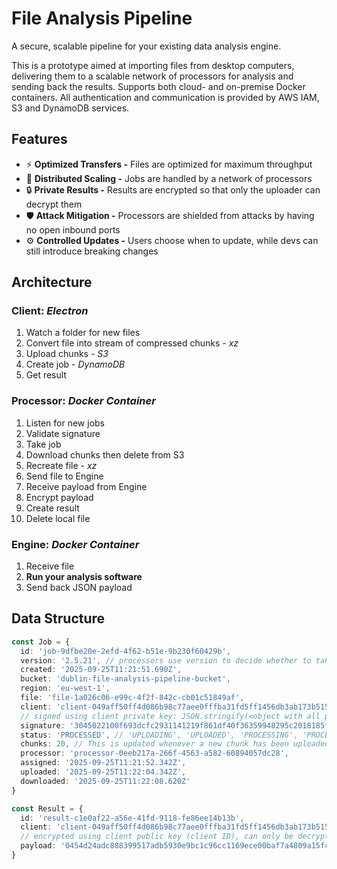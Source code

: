 # File Analysis Pipeline

A secure, scalable pipeline for your existing data analysis engine.

This is a prototype aimed at importing files from desktop computers, delivering them to a scalable network of processors for analysis and sending back the results. Supports both cloud- and on-premise Docker containers. All authentication and communication is provided by AWS IAM, S3 and DynamoDB services.

## Features

- ⚡️ **Optimized Transfers -** Files are optimized for maximum throughput
- 🚀 **Distributed Scaling -** Jobs are handled by a network of processors
- 🔒 **Private Results -** Results are encrypted so that only the uploader can decrypt them
- 🛡️ **Attack Mitigation -** Processors are shielded from attacks by having no open inbound ports
- ⚙️ **Controlled Updates -** Users choose when to update, while devs can still introduce breaking changes

## Architecture

### Client: _Electron_

1. Watch a folder for new files
2. Convert file into stream of compressed chunks _- xz_
3. Upload chunks _- S3_
4. Create job _- DynamoDB_
5. Get result

### Processor: _Docker Container_

1. Listen for new jobs
2. Validate signature
3. Take job
4. Download chunks then delete from S3
5. Recreate file _- xz_
6. Send file to Engine
7. Receive payload from Engine
8. Encrypt payload
9. Create result
10. Delete local file

### Engine: _Docker Container_

1. Receive file
2. **Run your analysis software**
3. Send back JSON payload

## Data Structure

```TypeScript
const Job = {
  id: 'job-9dfbe20e-2efd-4f62-b51e-9b230f60429b',
  version: '2.5.21', // processors use version to decide whether to take the job
  created: '2025-09-25T11:21:51.690Z',
  bucket: 'dublin-file-analysis-pipeline-bucket',
  region: 'eu-west-1',
  file: 'file-1a026c06-e99c-4f2f-842c-cb01c51849af',
  client: 'client-049aff50ff4d086b98c77aee0fffba31fd5ff1456db3ab173b515476b39daac602f61a8e69b9adab188f63dd93b89e8a33dc2e761e8c089a0c29cc86f0ae6769db', // secp256r1 public key
  // signed using client private key: JSON.stringify(<object with all properties above this line>)
  signature: '3045022100f693dcfc2931141219f861df40f36359948295c2018185fdff09d3d7f901b87202204bc66d70c8051276bc81167fd1cf531d12210d9fe8eef5be4ce62e6b0e377eac',
  status: 'PROCESSED', // 'UPLOADING', 'UPLOADED', 'PROCESSING', 'PROCESSED', 'ERROR'
  chunks: 20, // This is updated whenever a new chunk has been uploaded
  processor: 'processor-0eeb217a-266f-4563-a582-60894057dc28',
  assigned: '2025-09-25T11:21:52.342Z',
  uploaded: '2025-09-25T11:22:04.342Z',
  downloaded: '2025-09-25T11:22:08.620Z'
}
```

```TypeScript
const Result = {
  id: 'result-c1e0af22-a56e-41fd-9118-fe86ee14b13b',
  client: 'client-049aff50ff4d086b98c77aee0fffba31fd5ff1456db3ab173b515476b39daac602f61a8e69b9adab188f63dd93b89e8a33dc2e761e8c089a0c29cc86f0ae6769db', // secp256r1 public key
  // encrypted using client public key (client ID), can only be decrypted using client private key
  payload: '0454d24adc888399517adb5930e9bc1c96cc1169ece00baf7a4809a15fcfe917bb7a00d3021f754924191532a1254a782ee4084d5545e2f53d3777ac59a971d80d:cb34b6d76357777dbc46b864:92688d043b45540fb831f7ccb2c88c2a:3095126d7998ac807d4878a2f38552b5e1b27f33f636ec9b96'
}
```
